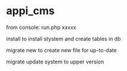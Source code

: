 # appi_cms

from console:
run.php xxxxx

install
to install stystem and create tables in db


migrate new
to create new file for up-to-date

migrate update
system to upper version